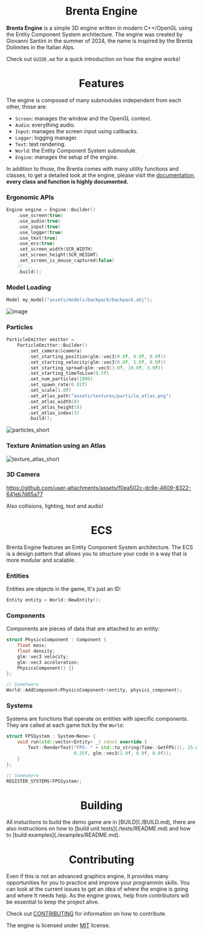 <h1 align=center> Brenta Engine </h1>

**Brenta Engine** is a simple 3D engine written in modern C++/OpenGL
using the Entity Component System architecture. The engine was
created by Giovanni Santini in the summer of 2024, the name is
inspired by the Brenta Dolimites in the Italian Alps.

Check out `GUIDE.md` for a quick introduction on how the engine works!

<h1 align=center>  Features </h1>

The engine is composed of many submodules independent from each other, those are:
- `Screen`: manages the window and the OpenGL context.
- `Audio`: everything audio.
- `Input`: manages the screen input using callbacks.
- `Logger`: logging manager.
- `Text`: text rendering.
- `World`: the Entity Component System submodule.
- `Engine`: manages the setup of the engine.

In addition to those, the Brenta comes with many utility functions and classes, to get
a detailed look at the engine, please visit the [documentation](https://san7o.github.io/brenta-engine-documentation/v1.0/), **every class and function is highly documented.**

### Ergonomic APIs
```c++
Engine engine = Engine::Builder()
    .use_screen(true)
    .use_audio(true)
    .use_input(true)
    .use_logger(true)
    .use_text(true)
    .use_ecs(true)
    .set_screen_width(SCR_WIDTH)
    .set_screen_height(SCR_HEIGHT)
    .set_screen_is_mouse_captured(false)
    // ...
    .build();
```

### Model Loading
```c++
Model my_model("assets/models/backpack/backpack.obj");
```
![image](https://github.com/user-attachments/assets/e4facf89-4256-4ecb-ae0e-9340aaf7b372)


### Particles

```c++
ParticleEmitter emitter =
    ParticleEmitter::Builder()
        .set_camera(&camera)
        .set_starting_position(glm::vec3(0.0f, 0.0f, 0.0f))
        .set_starting_velocity(glm::vec3(0.0f, 5.0f, 0.0f))
        .set_starting_spread(glm::vec3(3.0f, 10.0f, 3.0f))
        .set_starting_timeToLive(0.5f)
        .set_num_particles(1000)
        .set_spawn_rate(0.01f)
        .set_scale(1.0f)
        .set_atlas_path("assets/textures/particle_atlas.png")
        .set_atlas_width(8)
        .set_atlas_height(8)
        .set_atlas_index(3)
        .build();
```

![particles_short](https://github.com/user-attachments/assets/27d5ac09-00ce-4379-bf47-d16c24de9508)

### Texture Animation using an Atlas
![texture_atlas_short](https://github.com/user-attachments/assets/1a379fa5-741b-4087-a078-68a86a1fea98)

### 3D Camera
https://github.com/user-attachments/assets/f0ea502c-dc9e-4609-8322-641eb7d65a77

Also collisions, lighting, text and audio!

<h1 align=center> ECS </h1>
Brenta Engine features an Entity Component System architecture. The ECS is a design pattern that allows you to structure your code in a way that is more modular and scalable.

### Entities
Entities are objects in the game, It's just an ID:
```c++
Entity entity = World::NewEntity();
```
### Components
Components are pieces of data that are attached to an entity:
```c++
struct PhysicsComponent : Component {
    float mass;
    float density;
    glm::vec3 velocity;
    glm::vec3 acceleration;
    PhysicsComponent() {}
};

// Somehwere
World::AddComponent<PhysicsComponent>(entity, physics_component);
```
### Systems
Systems are functions that operate on entities with specific components. They
are called at each game tick by the `World`:
```c++
struct FPSSystem : System<None> {
    void run(std::vector<Entity> _) const override {
        Text::RenderText("FPS: " + std::to_string(Time::GetFPS()), 25.0f, 25.0f,
                         0.35f, glm::vec3(1.0f, 0.9f, 0.0f));
    }
};

// Somewhere
REGISTER_SYSTEMS(FPSSystem);
```
<h1 align=center> Building </h1>
All instuctions to build the demo game are in [BUILD](./BUILD.md), there are also instructions on
how to [build unit tests](./tests/README.md) and how to [build examples](./examples/README.md).

<h1 align=center> Contributing </h1>
Even if this is not an advanced graphics engine, It provides many opportunities for you to practice and improve your programmin skills. You can look at the current issues to get an idea of where the engine is going and where It needs help. As the engine grows, help from contributors will be essential to keep the project alive.

Check out [CONTRIBUTING](./CONTRIBUTING.md) for information on how to contribute.

The engine is licensed under [MIT](https://en.wikipedia.org/wiki/MIT_License) license.
